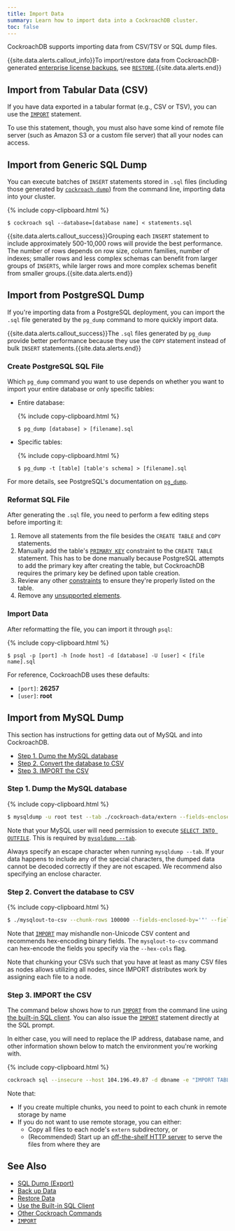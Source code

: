 ```yaml
---
title: Import Data
summary: Learn how to import data into a CockroachDB cluster.
toc: false
---
```


CockroachDB supports importing data from CSV/TSV or SQL dump files.

{{site.data.alerts.callout_info}}To import/restore data from CockroachDB-generated <a href="backup.html">enterprise license backups</a>, see <a href="restore.html"><code>RESTORE</code></a>.{{site.data.alerts.end}}

<div id="toc"></div>

## Import from Tabular Data (CSV)

If you have data exported in a tabular format (e.g., CSV or TSV), you can use the [`IMPORT`](import.html) statement.

To use this statement, though, you must also have some kind of remote file server (such as Amazon S3 or a custom file server) that all your nodes can access.

## Import from Generic SQL Dump

You can execute batches of `INSERT` statements stored in `.sql` files (including those generated by [`cockroach dump`](sql-dump.html)) from the command line, importing data into your cluster.

{% include copy-clipboard.html %}
~~~ shell
$ cockroach sql --database=[database name] < statements.sql
~~~

{{site.data.alerts.callout_success}}Grouping each <code>INSERT</code> statement to include approximately 500-10,000 rows will provide the best performance. The number of rows depends on row size, column families, number of indexes; smaller rows and less complex schemas can benefit from larger groups of <code>INSERTS</code>, while larger rows and more complex schemas benefit from smaller groups.{{site.data.alerts.end}}

## Import from PostgreSQL Dump

If you're importing data from a PostgreSQL deployment, you can import the `.sql` file generated by the `pg_dump` command to more quickly import data.

{{site.data.alerts.callout_success}}The <code>.sql</code> files generated by <code>pg_dump</code> provide better performance because they use the <code>COPY</code> statement instead of bulk <code>INSERT</code> statements.{{site.data.alerts.end}}

### Create PostgreSQL SQL File

Which `pg_dump` command you want to use depends on whether you want to import your entire database or only specific tables:

- Entire database:

    {% include copy-clipboard.html %}
    ~~~ shell
    $ pg_dump [database] > [filename].sql
    ~~~

- Specific tables:

    {% include copy-clipboard.html %}
    ~~~ shell
    $ pg_dump -t [table] [table's schema] > [filename].sql
    ~~~

For more details, see PostgreSQL's documentation on [`pg_dump`](https://www.postgresql.org/docs/9.1/static/app-pgdump.html).

### Reformat SQL File

After generating the `.sql` file, you need to perform a few editing steps before importing it:

1. Remove all statements from the file besides the `CREATE TABLE` and `COPY` statements.
2. Manually add the table's [`PRIMARY KEY`](primary-key.html#syntax) constraint to the `CREATE TABLE` statement.
  This has to be done manually because PostgreSQL attempts to add the primary key after creating the table, but CockroachDB requires the primary key be defined upon table creation.
3. Review any other [constraints](constraints.html) to ensure they're properly listed on the table.
4. Remove any [unsupported elements](sql-feature-support.html).

### Import Data

After reformatting the file, you can import it through `psql`:

{% include copy-clipboard.html %}
~~~ shell
$ psql -p [port] -h [node host] -d [database] -U [user] < [file name].sql
~~~

For reference, CockroachDB uses these defaults:

- `[port]`: **26257**
- `[user]`: **root**


## Import from MySQL Dump

This section has instructions for getting data out of MySQL and into CockroachDB.

- [Step 1. Dump the MySQL database](#step-1-dump-the-mysql-database)
- [Step 2. Convert the database to CSV](#step-2-convert-the-database-to-csv)
- [Step 3. IMPORT the CSV](#step-3-import-the-csv)

### Step 1. Dump the MySQL database

{% include copy-clipboard.html %}
~~~ sh
$ mysqldump -u root test --tab ./cockroach-data/extern --fields-enclosed-by='"' --fields-escaped-by='\'
~~~

Note that your MySQL user will need permission to execute [`SELECT INTO OUTFILE`](https://dev.mysql.com/doc/refman/8.0/en/select.html).  This is required by [`mysqldump --tab`](https://dev.mysql.com/doc/refman/8.0/en/mysqldump-delimited-text.html).

Always specify an escape character when running `mysqldump --tab`.  If your data happens to include any of the special characters, the dumped data cannot be decoded correctly if they are not escaped.  We recommend also specifying an enclose character.

### Step 2. Convert the database to CSV

{% include copy-clipboard.html %}
~~~ sh
$ ./mysqlout-to-csv --chunk-rows 100000 --fields-enclosed-by='"' --fields-escaped-by='\' cockroach-data/extern/tblATS_job.txt cockroach-data/extern/tbl.csv
~~~

Note that [`IMPORT`](import.html) may mishandle non-Unicode CSV content and recommends hex-encoding binary fields.  The `mysqlout-to-csv` command can hex-encode the fields you specify via the `--hex-cols` flag.

Note that chunking your CSVs such that you have at least as many CSV files as nodes allows utilizing all nodes, since IMPORT distributes work by assigning each file to a node.

### Step 3. IMPORT the CSV

The command below shows how to run [`IMPORT`](import.html) from the command line using [the built-in SQL client](use-the-built-in-sql-client.html).  You can also issue the [`IMPORT`](import.html) statement directly at the SQL prompt.

In either case, you will need to replace the IP address, database name, and other information shown below to match the environment you're working with.

{% include copy-clipboard.html %}
~~~ sh
cockroach sql --insecure --host 104.196.49.87 -d dbname -e "IMPORT TABLE \"table1\" CREATE USING 's3://nate-external-storage/schema.sql?AWS_ACCESS_KEY_ID=ACCESSKEY&AWS_SECRET_ACCESS_KEY=SECRET' CSV DATA ('s3://nate-external-storage/tbl.csv.1?AWS_ACCESS_KEY_ID=ACCESSKEY&AWS_SECRET_ACCESS_KEY=SECRET', 's3://nate-external-storage/tbl.csv.2?AWS_ACCESS_KEY_ID=ACCESSKEY&AWS_SECRET_ACCESS_KEY=SECRET') WITH nullif='\N'"
~~~

Note that:

- If you create multiple chunks, you need to point to each chunk in remote storage by name
- If you do not want to use remote storage, you can either:
  - Copy all files to each node's `extern` subdirectory, or
  - (Recommended) Start up an [off-the-shelf HTTP server](create-a-file-server.html#using-caddy-as-a-file-server) to serve the files from where they are

## See Also

- [SQL Dump (Export)](sql-dump.html)
- [Back up Data](back-up-data.html)
- [Restore Data](restore-data.html)
- [Use the Built-in SQL Client](use-the-built-in-sql-client.html)
- [Other Cockroach Commands](cockroach-commands.html)
- [`IMPORT`](import.html)
